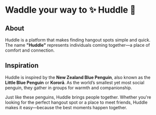 # Waddle your way to ✨ Huddle 🐧 

## About  

Huddle is a platform that makes finding hangout spots simple and quick. The name **"Huddle"** represents individuals coming together—a place of comfort and connection.  

## Inspiration  

Huddle is inspired by the **New Zealand Blue Penguin**, also known as the **Little Blue Penguin** or **Kororā**. As the world’s smallest yet most social penguin, they gather in groups for warmth and companionship.  

Just like these penguins, Huddle brings people together. Whether you're looking for the perfect hangout spot or a place to meet friends, Huddle makes it easy—because the best moments happen together.  
